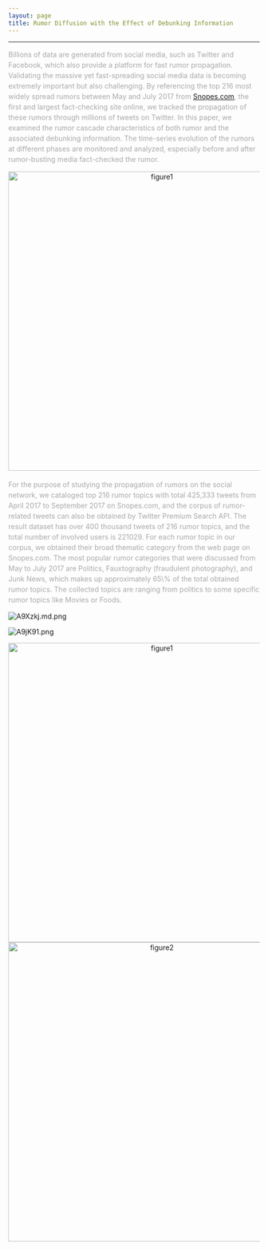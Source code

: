 ```yaml
---
layout: page
title: Rumor Diffusion with the Effect of Debunking Information
---
```


--------

<span style="color:darkgrey; size:2.5em; line-height:150%">Billions of data are generated from social media, such as Twitter and Facebook, which also provide a platform for fast rumor propagation. Validating the massive yet fast-spreading social media data is becoming extremely important but also challenging. By referencing the top 216 most widely spread rumors between May and July 2017 from [Snopes.com](https://www.snopes.com/), the first and largest fact-checking site online, we tracked the propagation of these rumors through millions of tweets on Twitter. In this paper, we examined the rumor cascade characteristics of both rumor and the associated debunking information. The time-series evolution of the rumors at different phases are monitored and analyzed, especially before and after rumor-busting media fact-checked the rumor. </span>

<div style="text-align:center"><img src="https://s2.ax1x.com/2019/03/09/ASepXd.png" alt="figure1" width="600"/></div>   

 <br /> 
<span style="color:darkgrey; size:2.5em; line-height:150%">For the purpose of studying the propagation of rumors on the social network, we cataloged top 216 rumor topics with total 425,333 tweets from April 2017 to September 2017 on Snopes.com, and the corpus of rumor-related tweets can also be obtained by Twitter Premium Search API. The result dataset has over 400 thousand tweets of 216 rumor topics, and the total number of involved users is 221029. For each rumor topic in our corpus, we obtained their broad thematic category from the web page on Snopes.com. The most popular rumor categories that were discussed from May to July 2017 are Politics, Fauxtography (fraudulent photography), and Junk News, which makes up approximately 65\% of the total obtained rumor topics. The collected topics are ranging from politics to some specific rumor topics like Movies or Foods.</span>

![A9Xzkj.md.png](https://s2.ax1x.com/2019/03/11/A9Xzkj.md.png)

![A9jK91.png](https://s2.ax1x.com/2019/03/11/A9jK91.png)

<div style="text-align:center"><img src="https://s2.ax1x.com/2019/03/11/A9Xzkj.md.png" alt="figure1" width="600"/><img src="https://s2.ax1x.com/2019/03/11/A9jK91.png" alt="figure2" width="600"/></div>   

